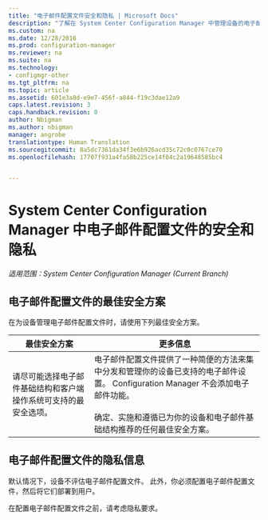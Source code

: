 ```yaml
---
title: "电子邮件配置文件安全和隐私 | Microsoft Docs"
description: "了解在 System Center Configuration Manager 中管理设备的电子邮件配置文件的最佳安全方案。"
ms.custom: na
ms.date: 12/28/2016
ms.prod: configuration-manager
ms.reviewer: na
ms.suite: na
ms.technology:
- configmgr-other
ms.tgt_pltfrm: na
ms.topic: article
ms.assetid: 601e3a8d-e9e7-456f-a844-f19c3dae12a9
caps.latest.revision: 3
caps.handback.revision: 0
author: Nbigman
ms.author: nbigman
manager: angrobe
translationtype: Human Translation
ms.sourcegitcommit: 8a5dc7361da34f3e6b926acd35c72c0c0767ce70
ms.openlocfilehash: 17707f931a4fa58b225ce14f04c2a19648585bc4


---
```

# <a name="security-and-privacy-for-email-profiles-in-system-center-configuration-manager"></a>System Center Configuration Manager 中电子邮件配置文件的安全和隐私

*适用范围：System Center Configuration Manager (Current Branch)*

## <a name="security-best-practices-for-email-profiles"></a>电子邮件配置文件的最佳安全方案  
 在为设备管理电子邮件配置文件时，请使用下列最佳安全方案。  

|最佳安全方案|更多信息|  
|----------------------------|----------------------|  
|请尽可能选择电子邮件基础结构和客户端操作系统可支持的最安全选项。|电子邮件配置文件提供了一种简便的方法来集中分发和管理你的设备已支持的电子邮件设置。 Configuration Manager 不会添加电子邮件功能。<br /><br /> 确定、实施和遵循已为你的设备和电子邮件基础结构推荐的任何最佳安全方案。|  

## <a name="privacy-information-for-email-profiles"></a>电子邮件配置文件的隐私信息  
 默认情况下，设备不评估电子邮件配置文件。 此外，你必须配置电子邮件配置文件，然后将它们部署到用户。  

 在配置电子邮件配置文件之前，请考虑隐私要求。  



<!--HONumber=Dec16_HO5-->


